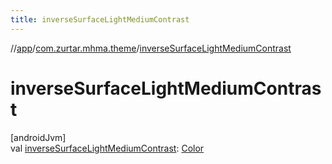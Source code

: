 ```yaml
---
title: inverseSurfaceLightMediumContrast
---
```

//[app](../../index.html)/[com.zurtar.mhma.theme](index.html)/[inverseSurfaceLightMediumContrast](inverse-surface-light-medium-contrast.html)



# inverseSurfaceLightMediumContrast



[androidJvm]\
val [inverseSurfaceLightMediumContrast](inverse-surface-light-medium-contrast.html): [Color](https://developer.android.com/reference/kotlin/androidx/compose/ui/graphics/Color.html)




